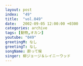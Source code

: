 ```yaml
---
layout: post
index:  "49"
title:  "vol.049"
date:   2002-09-05 12:00:00 +0300
categories: archive
tags: [動物,オカン]
youtube: "049"
greetingM: なし
greetingT: なし
songName: 酔って候
singer: 柳ジョージ＆レイニーウッド
---
```

